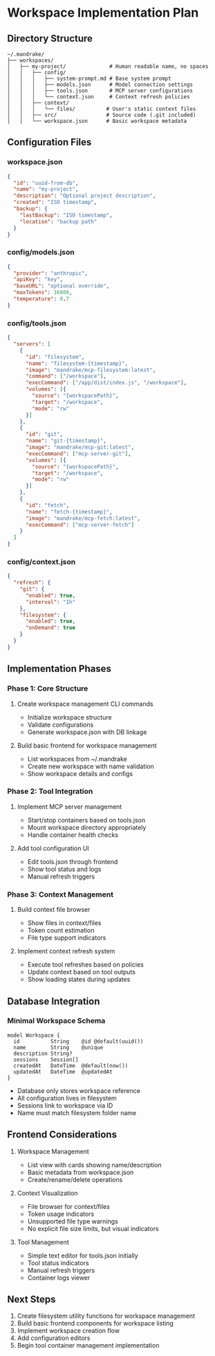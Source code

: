 # Workspace Implementation Plan

## Directory Structure

```shell
~/.mandrake/
├── workspaces/
│   ├── my-project/              # Human readable name, no spaces
│   │   ├── config/
│   │   │   ├── system-prompt.md # Base system prompt
│   │   │   ├── models.json      # Model connection settings
│   │   │   ├── tools.json       # MCP server configurations
│   │   │   └── context.json     # Context refresh policies
│   │   ├── context/            
│   │   │   └── files/          # User's static context files
│   │   ├── src/                # Source code (.git included)
│   │   └── workspace.json      # Basic workspace metadata
```

## Configuration Files

### workspace.json

```json
{
  "id": "uuid-from-db",
  "name": "my-project",
  "description": "Optional project description",
  "created": "ISO timestamp",
  "backup": {
    "lastBackup": "ISO timestamp",
    "location": "backup path"
  }
}
```

### config/models.json

```json
{
  "provider": "anthropic",
  "apiKey": "key",
  "baseURL": "optional override",
  "maxTokens": 16000,
  "temperature": 0.7
}
```

### config/tools.json

```json
{
  "servers": [
    {
      "id": "filesystem",
      "name": "filesystem-{timestamp}",
      "image": "mandrake/mcp-filesystem:latest",
      "command": ["/workspace"],
      "execCommand": ["/app/dist/index.js", "/workspace"],
      "volumes": [{
        "source": "{workspacePath}",
        "target": "/workspace",
        "mode": "rw"
      }]
    },
    {
      "id": "git",
      "name": "git-{timestamp}", 
      "image": "mandrake/mcp-git:latest",
      "execCommand": ["mcp-server-git"],
      "volumes": [{
        "source": "{workspacePath}",
        "target": "/workspace",
        "mode": "rw"
      }]
    },
    {
      "id": "fetch",
      "name": "fetch-{timestamp}",
      "image": "mandrake/mcp-fetch:latest",
      "execCommand": ["mcp-server-fetch"]
    }
  ]
}
```

### config/context.json

```json
{
  "refresh": {
    "git": {
      "enabled": true,
      "interval": "1h"
    },
    "filesystem": {
      "enabled": true,
      "onDemand": true
    }
  }
}
```

## Implementation Phases

### Phase 1: Core Structure

1. Create workspace management CLI commands
   - Initialize workspace structure
   - Validate configurations
   - Generate workspace.json with DB linkage

2. Build basic frontend for workspace management
   - List workspaces from ~/.mandrake
   - Create new workspace with name validation
   - Show workspace details and configs

### Phase 2: Tool Integration

1. Implement MCP server management
   - Start/stop containers based on tools.json
   - Mount workspace directory appropriately
   - Handle container health checks

2. Add tool configuration UI
   - Edit tools.json through frontend
   - Show tool status and logs
   - Manual refresh triggers

### Phase 3: Context Management

1. Build context file browser
   - Show files in context/files
   - Token count estimation
   - File type support indicators

2. Implement context refresh system
   - Execute tool refreshes based on policies
   - Update context based on tool outputs
   - Show loading states during updates

## Database Integration

### Minimal Workspace Schema

```prisma
model Workspace {
  id          String    @id @default(uuid())
  name        String    @unique
  description String?
  sessions    Session[]
  createdAt   DateTime  @default(now())
  updatedAt   DateTime  @updatedAt
}
```

- Database only stores workspace reference
- All configuration lives in filesystem
- Sessions link to workspace via ID
- Name must match filesystem folder name

## Frontend Considerations

1. Workspace Management
   - List view with cards showing name/description
   - Basic metadata from workspace.json
   - Create/rename/delete operations

2. Context Visualization
   - File browser for context/files
   - Token usage indicators
   - Unsupported file type warnings
   - No explicit file size limits, but visual indicators

3. Tool Management
   - Simple text editor for tools.json initially
   - Tool status indicators
   - Manual refresh triggers
   - Container logs viewer

## Next Steps

1. Create filesystem utility functions for workspace management
2. Build basic frontend components for workspace listing
3. Implement workspace creation flow
4. Add configuration editors
5. Begin tool container management implementation

